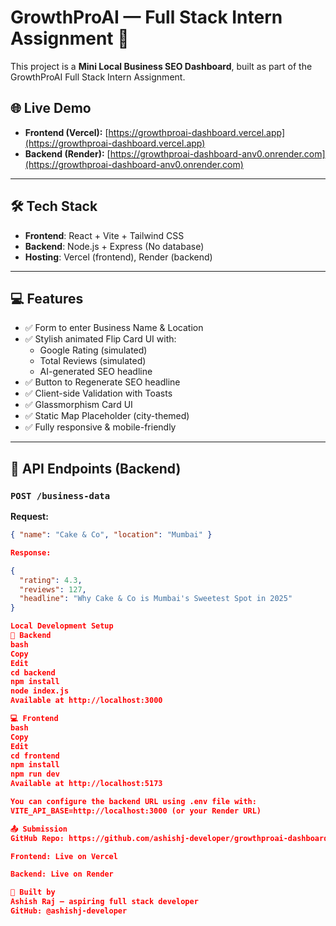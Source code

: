 # GrowthProAI — Full Stack Intern Assignment 🚀

This project is a **Mini Local Business SEO Dashboard**, built as part of the GrowthProAI Full Stack Intern Assignment.

## 🌐 Live Demo

- **Frontend (Vercel):** [https://growthproai-dashboard.vercel.app](https://growthproai-dashboard.vercel.app)
- **Backend (Render):** [https://growthproai-dashboard-anv0.onrender.com](https://growthproai-dashboard-anv0.onrender.com)

---

## 🛠️ Tech Stack

- **Frontend**: React + Vite + Tailwind CSS
- **Backend**: Node.js + Express (No database)
- **Hosting**: Vercel (frontend), Render (backend)

---

## 💻 Features

- ✅ Form to enter Business Name & Location
- ✅ Stylish animated Flip Card UI with:
  - Google Rating (simulated)
  - Total Reviews (simulated)
  - AI-generated SEO headline
- ✅ Button to Regenerate SEO headline
- ✅ Client-side Validation with Toasts
- ✅ Glassmorphism Card UI
- ✅ Static Map Placeholder (city-themed)
- ✅ Fully responsive & mobile-friendly

---

## 🧪 API Endpoints (Backend)

### `POST /business-data`

**Request:**
```json
{ "name": "Cake & Co", "location": "Mumbai" }

Response:

{
  "rating": 4.3,
  "reviews": 127,
  "headline": "Why Cake & Co is Mumbai's Sweetest Spot in 2025"
}

Local Development Setup
🔧 Backend
bash
Copy
Edit
cd backend
npm install
node index.js
Available at http://localhost:3000

💻 Frontend
bash
Copy
Edit
cd frontend
npm install
npm run dev
Available at http://localhost:5173

You can configure the backend URL using .env file with:
VITE_API_BASE=http://localhost:3000 (or your Render URL)

📤 Submission
GitHub Repo: https://github.com/ashishj-developer/growthproai-dashboard

Frontend: Live on Vercel

Backend: Live on Render

🙌 Built by
Ashish Raj — aspiring full stack developer
GitHub: @ashishj-developer